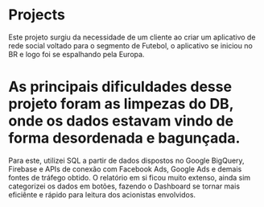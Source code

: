 # Projects
Este projeto surgiu da necessidade de um cliente ao criar um aplicativo de rede social voltado para o segmento de Futebol, o aplicativo se iniciou no BR e logo foi se espalhando pela Europa. 

# As principais dificuldades desse projeto foram as limpezas do DB, onde os dados estavam vindo de forma desordenada e bagunçada. 
Para este, utilizei SQL a partir de dados dispostos no Google BigQuery, Firebase e APIs de conexão com Facebook Ads, Google Ads e demais fontes de tráfego obtido. 
O relatório em si ficou muito extenso, ainda sim categorizei os dados em botões, fazendo o Dashboard se tornar mais eficiênte e rápido para leitura dos acionistas envolvidos. 



